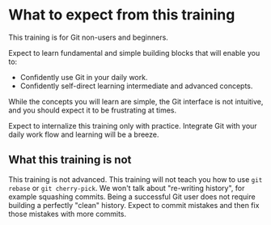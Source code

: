 # What to expect from this training

This training is for Git non-users and beginners.

Expect to learn fundamental and simple building blocks that will enable you to:

- Confidently use Git in your daily work.
- Confidently self-direct learning intermediate and advanced concepts.

While the concepts you will learn are simple, the Git interface is not intuitive, and
you should expect it to be frustrating at times.

Expect to internalize this training only with practice. Integrate Git with your daily
work flow and learning will be a breeze.


## What this training is not

This training is not advanced. This training will not teach you how to use `git rebase`
or `git cherry-pick`. We won't talk about "re-writing history", for example squashing
commits. Being a successful Git user does not require building a perfectly "clean"
history. Expect to commit mistakes and then fix those mistakes with more commits.

